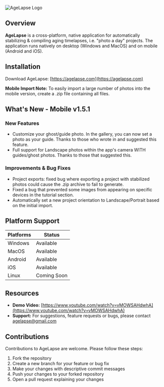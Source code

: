 ![AgeLapse Logo](https://i.imgur.com/CmsixvW.png)

## Overview

**AgeLapse** is a cross-platform, native application for automatically stabilizing & compiling aging timelapses, i.e. "photo a day" projects. The application runs natively on desktop (Windows and MacOS) and on mobile (Android and iOS).

## Installation

Download AgeLapse: [https://agelapse.com](https://agelapse.com)

**Mobile Import Note:** To easily import a large number of photos into the mobile version, create a .zip file containing all files.

## What's New - Mobile v1.5.1

### New Features
- Customize your ghost/guide photo. In the gallery, you can now set a photo as your guide. Thanks to those who wrote in and suggested this feature.
- Full support for Landscape photos within the app's camera WITH guides/ghost photos. Thanks to those that suggested this.

### Improvements & Bug Fixes
- Project exports: fixed bug where exporting a project with stabilized photos could cause the .zip archive to fail to generate.
- Fixed a bug that prevented some images from appearing on specific devices in the tutorial section.
- Automatically set a new project orientation to Landscape/Portrait based on the initial import.   

## Platform Support

| Platforms | Status      |
|-----------|-------------|
| Windows   | Available   |
| MacOS     | Available   |
| Android   | Available   |
| iOS       | Available   |
| Linux     | Coming Soon |

## Resources

- **Demo Video:** [https://www.youtube.com/watch?v=vMOWSAHdwhA](https://www.youtube.com/watch?v=vMOWSAHdwhA)
- **Support:** For suggestions, feature requests or bugs, please contact agelapse@gmail.com

## Contributions

Contributions to AgeLapse are welcome. Please follow these steps:

1. Fork the repository
2. Create a new branch for your feature or bug fix
3. Make your changes with descriptive commit messages
4. Push your changes to your forked repository
5. Open a pull request explaining your changes
